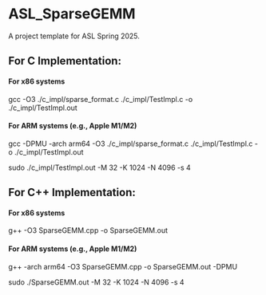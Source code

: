 # ASL_SparseGEMM

A project template for ASL Spring 2025.

## For C Implementation:

#### For x86 systems

gcc -O3 ./c_impl/sparse_format.c ./c_impl/TestImpl.c -o ./c_impl/TestImpl.out

#### For ARM systems (e.g., Apple M1/M2)

gcc -DPMU -arch arm64 -O3 ./c_impl/sparse_format.c ./c_impl/TestImpl.c -o ./c_impl/TestImpl.out

sudo ./c_impl/TestImpl.out -M 32 -K 1024 -N 4096 -s 4

## For C++ Implementation:

#### For x86 systems

g++ -O3 SparseGEMM.cpp -o SparseGEMM.out

#### For ARM systems (e.g., Apple M1/M2)

g++ -arch arm64 -O3 SparseGEMM.cpp -o SparseGEMM.out -DPMU

sudo ./SparseGEMM.out -M 32 -K 1024 -N 4096 -s 4

